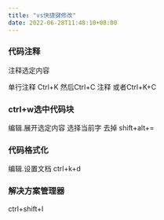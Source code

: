 ```yaml
---
title: "vs快捷键修改"
date: 2022-06-28T11:48:10+08:00
---
```


### 代码注释
注释选定内容

单行注释 Ctrl+K 然后Ctrl+C  注释         或者Ctrl+K+C

### ctrl+w选中代码块
编辑.展开选定内容
选择当前字 去掉
shift+alt+= 
 
### 代码格式化
编辑.设置文档
ctrl+k+d

### 解决方案管理器
ctrl+shift+l

